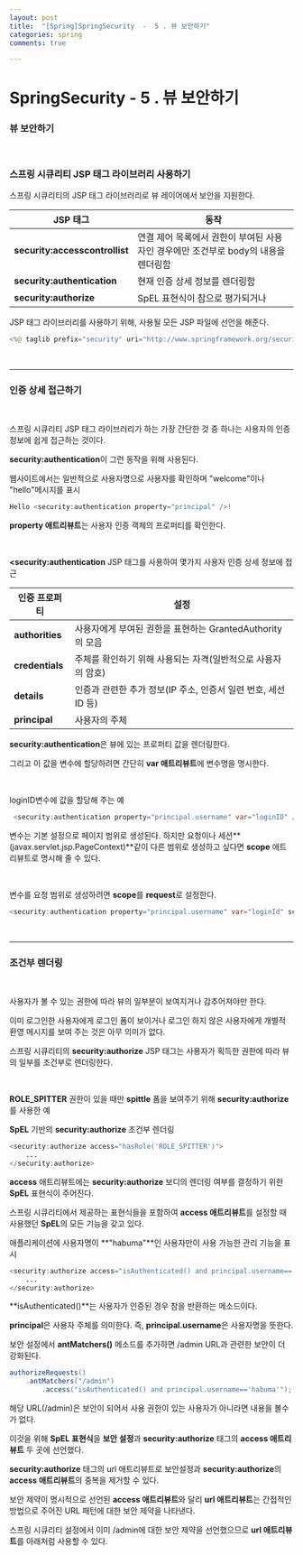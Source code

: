 ```yaml
---
layout: post
title:  "[Spring]SpringSecurity  -  5 . 뷰 보안하기"
categories: spring
comments: true

---
```


# SpringSecurity - 5 . 뷰 보안하기

### 뷰 보안하기

<br/>

### 스프링 시큐리티 JSP 태그 라이브러리 사용하기

스프링 시큐리티의 JSP 태그 라이브러리로 뷰 레이어에서 보안을 지원한다.

| JSP 태그                       | 동작                                                         |
| ------------------------------ | ------------------------------------------------------------ |
| **security:accesscontrollist** | 연결 제어 목록에서 권한이  부여된 사용자인 경우에만 조건부로 body의 내용을 렌더링함 |
| **security:authentication**    | 현재 인증 상세 정보를 렌더링함                               |
| **security:authorize**         | SpEL 표현식이  참으로 평가되거나                             |

 

JSP 태그 라이브러리를 사용하기 위해, 사용될 모든 JSP 파일에 선언을 해준다.

````java
<%@ taglib prefix="security" uri="http://www.springframework.org/security/tags" %> 
````

<br/>

------

### 인증 상세 접근하기

<br/>

스프링 시큐리티 JSP 태그 라이브러리가 하는 가장 간단한 것 중 하나는 사용자의 인증 정보에 쉽게 접근하는 것이다.

**security:authentication**이 그런 동작을 위해 사용된다.

웹사이트에서는 일반적으로 사용자명으로 사용자를 확인하며 "welcome"이나 "hello"메시지를 표시

````java
Hello <security:authentication property="principal" />!  
````

**property 애트리뷰트**는 사용자 인증 객체의 프로퍼티를 확인한다.

<br/>

**<security:authentication** JSP 태그를 사용하여 몇가지 사용자 인증 상세 정보에 접근

| 인증 프로퍼티   | 설정                                                         |
| --------------- | ------------------------------------------------------------ |
| **authorities** | 사용자에게 부여된 권한을 표현하는 GrantedAuthority의 모음    |
| **credentials** | 주체를 확인하기 위해 사용되는  자격(일반적으로 사용자의 암호) |
| **details**     | 인증과 관련한 추가 정보(IP 주소, 인증서 일련 번호,  세선 ID 등) |
| **principal**   | 사용자의 주체                                                |

**security:authentication**은 뷰에 있는 프로퍼티 값을 렌더링한다.

그리고 이 값을 변수에 할당하려면 간단히 **var 애트리뷰트**에 변수명을 명시한다.

 <br/>

loginID변수에 값을 할당해 주는 예

````java
 <security:authentication property="principal.username" var="loginID" /> 
````

변수는 기본 설정으로 페이지 범위로 생성된다. 
하지만 요청이나 세션**(javax.servlet.jsp.PageContext)**같이 다른 범위로 생성하고 싶다면 **scope** 애트리뷰트로 명시해 줄 수 있다.

 <br/>

변수를 요청 범위로 생성하려면 **scope**를 **request**로 설정한다.

 ````java
<security:authentication property="principal.username" var="loginId" scope="request"/>
 ````

<br/>

---------------

### 조건부 렌더링

<br/>

사용자가 볼 수 있는 권한에 따라 뷰의 일부분이 보여지거나 감추어져야만 한다.

이미 로그인한 사용자에게 로그인 폼이 보이거나 로그인 하지 않은 사용자에게 개별적 환영 메시지를 보여 주는 것은 아무 의미가 없다.

스프링 시큐리티의 **security:authorize** JSP 태그는 사용자가 획득한 권한에 따라 뷰의 일부를 조건부로 렌더링한다.

 <br/>

**ROLE_SPITTER** 권한이 있을 때만 **spittle** 폼을 보여주기 위해 **security:authorize**를 사용한 예

**SpEL** 기반의 **security:authorize** 조건부 렌더링

````java
<security:authorize access="hasRole('ROLE_SPITTER')">
    ...
</security:authorize> 
````

**access** 애트리뷰트에는 **security:authorize** 보디의 렌더링 여부를 결정하기 위한 **SpEL** 표현식이 주어진다.

스프링 시큐리티에서 제공하는 표현식들을 포함하여 **access 애트리뷰트**를 설정할 때 사용했던 **SpEL**의 모든 기능을 갖고 있다.

애플리케이션에 사용자명이 **"habuma"**인 사용자만이 사용 가능한 관리 기능을 표시

````java
<security:authorize access="isAuthenticated() and principal.username=='habuma'">
    ...
</security:authorize>
````

**isAuthenticated()**는 사용자가 인증된 경우 참을 반환하는 메소드이다.

**principal**은 사용자 주체를 의미한다. 즉, **principal.username**은 사용자명을 뜻한다.



보안 설정에서 **antMatchers()** 메소드를 추가하면 /admin URL과 관련한 보안이 더 강화된다.

````java
authorizeRequests()
    .antMatchers("/admin")
        .access("isAuthenticated() and principal.username=='habuma'");
````

해당 URL(/admin)은 보안이 되어서 사용 권한이 있는 사용자가 아니라면 내용을 볼수가 없다.

이것을 위해 **SpEL 표현식**을 **보안 설정**과 **security:authorize** 태그의 **access 애트리뷰트** 두 곳에 선언했다.

**security:authorize** 태그의 url 애트리뷰트로 보안설정과 **security:authorize**의 **access 애트리뷰트**의 중복을 제거할 수 있다.

보안 제약이 명시적으로 선언된 **access 애트리뷰트**와 달리 **url 애트리뷰트**는 간접적인 방법으로 주어진 URL 패턴에 대한 보안 제약을 나타낸다.

 
스프링 시큐리티 설정에서 이미 /admin에 대한 보안 제약을 선언했으므로 **url 애트리뷰트**를 아래처럼 사용할 수 있다.